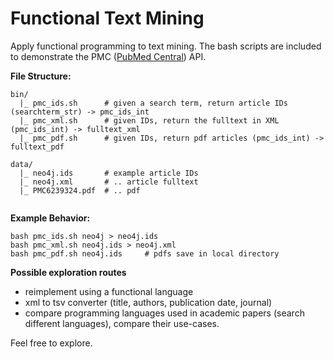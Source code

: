 # Functional Text Mining

Apply functional programming to text mining. The bash scripts are included to demonstrate the PMC ([PubMed Central](https://www.ncbi.nlm.nih.gov/pmc/)) API.

**File Structure:**

```
bin/
  |_ pmc_ids.sh      # given a search term, return article IDs (searchterm_str) -> pmc_ids_int
  |_ pmc_xml.sh      # given IDs, return the fulltext in XML (pmc_ids_int) -> fulltext_xml
  |_ pmc_pdf.sh      # given IDs, return pdf articles (pmc_ids_int) -> fulltext_pdf
  
data/                
  |_ neo4j.ids       # example article IDs
  |_ neo4j.xml       # .. article fulltext
  |_ PMC6239324.pdf  # .. pdf
  
```

**Example Behavior:**

```
bash pmc_ids.sh neo4j > neo4j.ids
bash pmc_xml.sh neo4j.ids > neo4j.xml
bash pmc_pdf.sh neo4j.ids     # pdfs save in local directory
```

**Possible exploration routes**

* reimplement using a functional language
* xml to tsv converter (title, authors, publication date, journal)
* compare programming languages used in academic papers (search different languages), compare their use-cases.

Feel free to explore.
